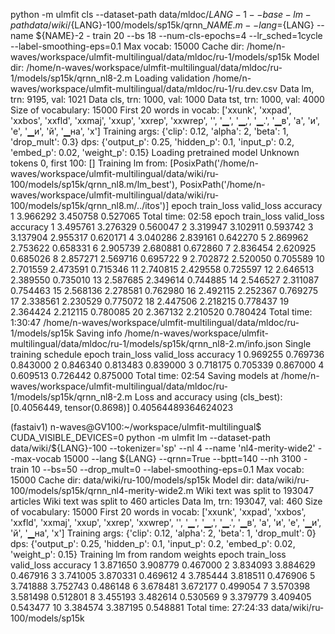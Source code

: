 python -m ulmfit cls --dataset-path data/mldoc/${LANG}-1 --base-lm-path data/wiki/${LANG}-100/models/sp15k/qrnn_${NAME}.m  --lang=${LANG} --name ${NAME}-2 - train 20 --bs 18 --num-cls-epochs=4 --lr_sched=1cycle --label-smoothing-eps=0.1
Max vocab: 15000
Cache dir: /home/n-waves/workspace/ulmfit-multilingual/data/mldoc/ru-1/models/sp15k
Model dir: /home/n-waves/workspace/ulmfit-multilingual/data/mldoc/ru-1/models/sp15k/qrnn_nl8-2.m
Loading validation /home/n-waves/workspace/ulmfit-multilingual/data/mldoc/ru-1/ru.dev.csv
Data lm, trn:  9195, val: 1021
Data cls, trn: 1000, val: 1000
Data tst, trn: 1000, val: 4000
Size of vocabulary: 15000
First 20 words in vocab: ['xxunk', 'xxpad', 'xxbos', 'xxfld', 'xxmaj', 'xxup', 'xxrep', 'xxwrep', '<unk>', '▁', '▁,', '▁.', '▁в', 'а', 'и', 'е', '▁и', 'й', '▁на', 'х']
Training args:  {'clip': 0.12, 'alpha': 2, 'beta': 1, 'drop_mult': 0.3} dps:  {'output_p': 0.25, 'hidden_p': 0.1, 'input_p': 0.2, 'embed_p': 0.02, 'weight_p': 0.15}
Loading pretrained model
Unknown tokens 0, first 100: []
Training lm from:  [PosixPath('/home/n-waves/workspace/ulmfit-multilingual/data/wiki/ru-100/models/sp15k/qrnn_nl8.m/lm_best'), PosixPath('/home/n-waves/workspace/ulmfit-multilingual/data/wiki/ru-100/models/sp15k/qrnn_nl8.m/../itos')]
epoch     train_loss  valid_loss  accuracy
1         3.966292    3.450758    0.527065
Total time: 02:58
epoch     train_loss  valid_loss  accuracy
1         3.495761    3.276329    0.560047
2         3.319947    3.102911    0.593742
3         3.137904    2.955317    0.620171
4         3.040286    2.839161    0.642270
5         2.869962    2.753622    0.658331
6         2.905739    2.680881    0.672860
7         2.836454    2.620925    0.685026
8         2.857271    2.569716    0.695722
9         2.702872    2.520050    0.705589
10        2.701559    2.473591    0.715346
11        2.740815    2.429558    0.725597
12        2.646513    2.389550    0.735010
13        2.587685    2.349614    0.744885
14        2.546527    2.311087    0.754463
15        2.568136    2.278581    0.762980
16        2.492115    2.252367    0.769275
17        2.338561    2.230529    0.775072
18        2.447506    2.218215    0.778437
19        2.364424    2.212115    0.780085
20        2.367132    2.210520    0.780424
Total time: 1:30:47
/home/n-waves/workspace/ulmfit-multilingual/data/mldoc/ru-1/models/sp15k
Saving info /home/n-waves/workspace/ulmfit-multilingual/data/mldoc/ru-1/models/sp15k/qrnn_nl8-2.m/info.json
Single training schedule
epoch     train_loss  valid_loss  accuracy
1         0.969255    0.769736    0.843000
2         0.846340    0.813483    0.839000
3         0.718175    0.705339    0.867000
4         0.609513    0.726442    0.875000
Total time: 02:54
Saving models at /home/n-waves/workspace/ulmfit-multilingual/data/mldoc/ru-1/models/sp15k/qrnn_nl8-2.m
Loss and accuracy using (cls_best): [0.4056449, tensor(0.8698)]
0.40564489364624023



(fastaiv1) n-waves@GV100:~/workspace/ulmfit-multilingual$ CUDA_VISIBLE_DEVICES=0 python -m ulmfit lm --dataset-path data/wiki/${LANG}-100 --tokenizer='sp' --nl 4 --name 'nl4-merity-wide2' --max-vocab 15000 --lang ${LANG} --qrnn=True --bptt=140 --nh 3100 - train 10 --bs=50 --drop_mult=0  --label-smoothing-eps=0.1
Max vocab: 15000
Cache dir: data/wiki/ru-100/models/sp15k
Model dir: data/wiki/ru-100/models/sp15k/qrnn_nl4-merity-wide2.m
Wiki text was split to 193047 articles
Wiki text was split to 460 articles
Data lm, trn: 193047, val: 460
Size of vocabulary: 15000
First 20 words in vocab: ['xxunk', 'xxpad', 'xxbos', 'xxfld', 'xxmaj', 'xxup', 'xxrep', 'xxwrep', '<unk>', '▁', '▁,', '▁.', '▁в', 'а', 'и', 'е', '▁и', 'й', '▁на', 'х']
Training args:  {'clip': 0.12, 'alpha': 2, 'beta': 1, 'drop_mult': 0} dps:  {'output_p': 0.25, 'hidden_p': 0.1, 'input_p': 0.2, 'embed_p': 0.02, 'weight_p': 0.15}
Training lm from random weights
epoch     train_loss  valid_loss  accuracy
1         3.871650    3.908779    0.467000
2         3.834093    3.884629    0.467916
3         3.741005    3.870331    0.469612
4         3.785444    3.818511    0.476906
5         3.741888    3.752743    0.486148
6         3.678481    3.672177    0.499054
7         3.570398    3.581498    0.512801
8         3.455193    3.482614    0.530569
9         3.379779    3.409405    0.543477
10        3.384574    3.387195    0.548881
Total time: 27:24:33
data/wiki/ru-100/models/sp15k